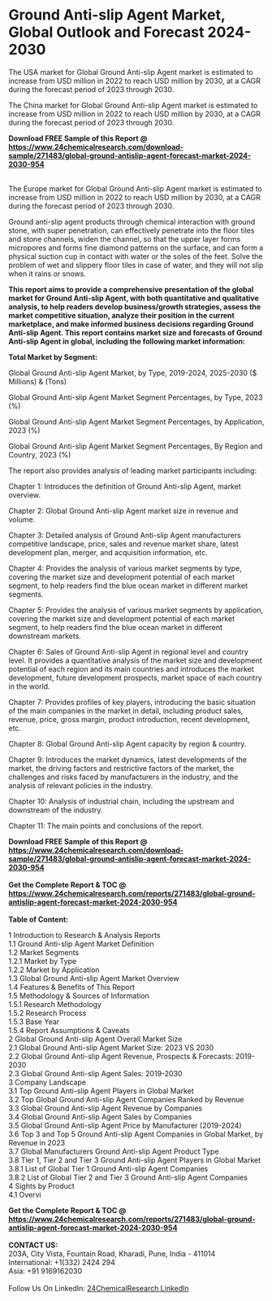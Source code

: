 <h1>Ground Anti-slip Agent Market, Global Outlook and Forecast 2024-2030</h1><p>The USA market for Global Ground Anti-slip Agent market is estimated to increase from USD million in 2022 to reach USD million by 2030, at a CAGR during the forecast period of 2023 through 2030.</p><p>
</p><p>The China market for Global Ground Anti-slip Agent market is estimated to increase from USD million in 2022 to reach USD million by 2030, at a CAGR during the forecast period of 2023 through 2030.</p><div><b>Download FREE Sample of this Report @ 
            <a href="https://www.24chemicalresearch.com/download-sample/271483/global-ground-antislip-agent-forecast-market-2024-2030-954">
            https://www.24chemicalresearch.com/download-sample/271483/global-ground-antislip-agent-forecast-market-2024-2030-954</a></b></div><br><p>
</p><p>The Europe market for Global Ground Anti-slip Agent market is estimated to increase from USD million in 2022 to reach USD million by 2030, at a CAGR during the forecast period of 2023 through 2030.</p><p>
Ground anti-slip agent products through chemical interaction with ground stone, with super penetration, can effectively penetrate into the floor tiles and stone channels, widen the channel, so that the upper layer forms micropores and forms fine diamond patterns on the surface, and can form a physical suction cup in contact with water or the soles of the feet. Solve the problem of wet and slippery floor tiles in case of water, and they will not slip when it rains or snows.</p><p>
<strong>This report aims to provide a comprehensive presentation of the global market for Ground Anti-slip Agent, with both quantitative and qualitative analysis, to help readers develop business/growth strategies, assess the market competitive situation, analyze their position in the current marketplace, and make informed business decisions regarding Ground Anti-slip Agent. This report contains market size and forecasts of Ground Anti-slip Agent in global, including the following market information:</strong></p><p>
</p><p>
<strong>Total Market by Segment:</strong></p><p>
Global Ground Anti-slip Agent Market, by Type, 2019-2024, 2025-2030 ($ Millions) &amp; (Tons)</p><p>
Global Ground Anti-slip Agent Market Segment Percentages, by Type, 2023 (%)</p><p>
</p><p>
Global Ground Anti-slip Agent Market Segment Percentages, by Application, 2023 (%)</p><p>
</p><p>
Global Ground Anti-slip Agent Market Segment Percentages, By Region and Country, 2023 (%)</p><p>
</p><p>
The report also provides analysis of leading market participants including:</p><p>
</p><p>
</p><p>
Chapter 1: Introduces the definition of Ground Anti-slip Agent, market overview.</p><p>
Chapter 2: Global Ground Anti-slip Agent market size in revenue and volume.</p><p>
Chapter 3: Detailed analysis of Ground Anti-slip Agent manufacturers competitive landscape, price, sales and revenue market share, latest development plan, merger, and acquisition information, etc.</p><p>
Chapter 4: Provides the analysis of various market segments by type, covering the market size and development potential of each market segment, to help readers find the blue ocean market in different market segments.</p><p>
Chapter 5: Provides the analysis of various market segments by application, covering the market size and development potential of each market segment, to help readers find the blue ocean market in different downstream markets.</p><p>
Chapter 6: Sales of Ground Anti-slip Agent in regional level and country level. It provides a quantitative analysis of the market size and development potential of each region and its main countries and introduces the market development, future development prospects, market space of each country in the world.</p><p>
Chapter 7: Provides profiles of key players, introducing the basic situation of the main companies in the market in detail, including product sales, revenue, price, gross margin, product introduction, recent development, etc.</p><p>
Chapter 8: Global Ground Anti-slip Agent capacity by region &amp; country.</p><p>
Chapter 9: Introduces the market dynamics, latest developments of the market, the driving factors and restrictive factors of the market, the challenges and risks faced by manufacturers in the industry, and the analysis of relevant policies in the industry.</p><p>
Chapter 10: Analysis of industrial chain, including the upstream and downstream of the industry.</p><p>
Chapter 11: The main points and conclusions of the report.</p><div><b>Download FREE Sample of this Report @ 
            <a href="https://www.24chemicalresearch.com/download-sample/271483/global-ground-antislip-agent-forecast-market-2024-2030-954">
            https://www.24chemicalresearch.com/download-sample/271483/global-ground-antislip-agent-forecast-market-2024-2030-954</a></b></div><br><div><b>Get the Complete Report & TOC @ 
            <a href="https://www.24chemicalresearch.com/reports/271483/global-ground-antislip-agent-forecast-market-2024-2030-954">
            https://www.24chemicalresearch.com/reports/271483/global-ground-antislip-agent-forecast-market-2024-2030-954</a></b></div><br>
            <b>Table of Content:</b><p>1 Introduction to Research & Analysis Reports<br />
    1.1 Ground Anti-slip Agent Market Definition<br />
    1.2 Market Segments<br />
        1.2.1 Market by Type<br />
        1.2.2 Market by Application<br />
    1.3 Global Ground Anti-slip Agent Market Overview<br />
    1.4 Features & Benefits of This Report<br />
    1.5 Methodology & Sources of Information<br />
        1.5.1 Research Methodology<br />
        1.5.2 Research Process<br />
        1.5.3 Base Year<br />
        1.5.4 Report Assumptions & Caveats<br />
2 Global Ground Anti-slip Agent Overall Market Size<br />
    2.1 Global Ground Anti-slip Agent Market Size: 2023 VS 2030<br />
    2.2 Global Ground Anti-slip Agent Revenue, Prospects & Forecasts: 2019-2030<br />
    2.3 Global Ground Anti-slip Agent Sales: 2019-2030<br />
3 Company Landscape<br />
    3.1 Top Ground Anti-slip Agent Players in Global Market<br />
    3.2 Top Global Ground Anti-slip Agent Companies Ranked by Revenue<br />
    3.3 Global Ground Anti-slip Agent Revenue by Companies<br />
    3.4 Global Ground Anti-slip Agent Sales by Companies<br />
    3.5 Global Ground Anti-slip Agent Price by Manufacturer (2019-2024)<br />
    3.6 Top 3 and Top 5 Ground Anti-slip Agent Companies in Global Market, by Revenue in 2023<br />
    3.7 Global Manufacturers Ground Anti-slip Agent Product Type<br />
    3.8 Tier 1, Tier 2 and Tier 3 Ground Anti-slip Agent Players in Global Market<br />
        3.8.1 List of Global Tier 1 Ground Anti-slip Agent Companies<br />
        3.8.2 List of Global Tier 2 and Tier 3 Ground Anti-slip Agent Companies<br />
4 Sights by Product<br />
    4.1 Overvi</p><div><b>Get the Complete Report & TOC @ 
            <a href="https://www.24chemicalresearch.com/reports/271483/global-ground-antislip-agent-forecast-market-2024-2030-954">
            https://www.24chemicalresearch.com/reports/271483/global-ground-antislip-agent-forecast-market-2024-2030-954</a></b></div><br><b>CONTACT US:</b><br>
            203A, City Vista, Fountain Road, Kharadi, Pune, India - 411014<br>
            International: +1(332) 2424 294<br>
            Asia: +91 9169162030 <br><br>
            Follow Us On LinkedIn: <a href="https://www.linkedin.com/company/24chemicalresearch/">24ChemicalResearch LinkedIn</a>
